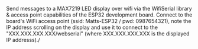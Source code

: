 Send messages to a MAX7219 LED display over wifi via the WifiSerial library & access point capabilities of the ESP32 development board. Connect to the board's WiFi access point (ssid: Matts-ESP32 / pwd: 0987654321), note the IP address scrolling on the display and use it to connect to the "XXX.XXX.XXX.XXX/webserial" (where XXX.XXX.XXX.XXX is the displayed IP addresss)./ 